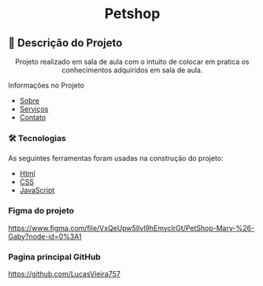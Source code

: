 

<h1 align="center">Petshop</h1>

## 🚀 Descrição do Projeto
<p align="center">Projeto realizado em sala de aula com o intuito de colocar em pratica os conhecimentos adquiridos em sala de aula.</p>

Informações no Projeto
<!--ts-->
   * [Sobre](#Sobre)
   * [Serviços](#Serviços)
   * [Contato ](#Contato)
   <!--te-->
   
   ### 🛠 Tecnologias

As seguintes ferramentas foram usadas na construção do projeto:

- [Html](https://www.w3schools.com/html/)
- [CSS](https://www.w3schools.com/css/default.asp)
- [JavaScript](https://www.w3schools.com/js/default.asp)


 ### Figma do projeto 
 https://www.figma.com/file/VxQeUpw5Ilvl9hEmycIrGt/PetShop-Mary-%26-Gaby?node-id=0%3A1
 
 ### Pagina principal GitHub
 https://github.com/LucasVieira757

